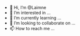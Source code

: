 - 👋 Hi, I’m @Laimne
- 👀 I’m interested in ...
- 🌱 I’m currently learning ...
- 💞️ I’m looking to collaborate on ...
- 📫 How to reach me ...

<!---
Laimne/Laimne is a ✨ special ✨ repository because its `README.md` (this file) appears on your GitHub profile.
You can click the Preview link to take a look at your changes.
--->
